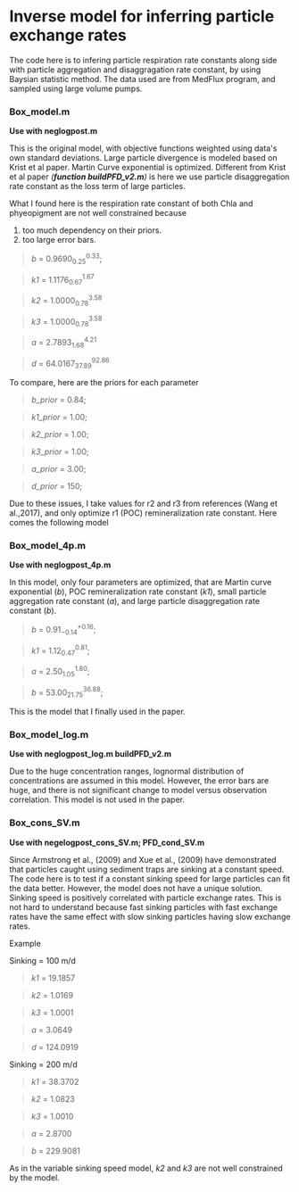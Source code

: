 #  Inverse model for inferring particle exchange rates

The code here is to infering particle respiration rate constants along side 
with particle aggregation and disaggragation rate constant, by using Baysian 
statistic method. The data used are from MedFlux program, and sampled using 
large volume pumps. 

### Box_model.m

**Use with neglogpost.m**

This is the original model, with objective functions weighted using 
data's own standard deviations. Large particle divergence is modeled
based on Krist et al paper. Martin Curve exponential is optimized.
Different from Krist et al paper *(**function buildPFD_v2.m**)* is 
here we use particle 
disaggregation rate constant as the loss term of large particles.

What I found here is the respiration rate constant of both Chla and
phyeopigment are not well constrained because
1) too much dependency on their priors.
2) too large error bars.

> *b*  = 0.9690$^{0.33}_{0.25}$;

> *k1* = 1.1176$^{1.67}_{0.67}$

> *k2* = 1.0000$^{3.58}_{0.78}$

> *k3* = 1.0000$^{3.58}_{0.78}$

> *a*  = 2.7893$^{4.21}_{1.68}$

> *d*  = 64.0167$^{92.86}_{37.89}$

To compare, here are the priors for each parameter 
> *b_prior*  = 0.84;

> *k1_prior* = 1.00;

> *k2_prior* = 1.00;

> *k3_prior* = 1.00;

> *a_prior*  = 3.00;

> *d_prior*  = 150;

Due to these issues, I take values for r2 and r3 from references
(Wang et al.,2017), and only optimize r1 (POC) remineralization
rate constant.
Here comes the following model

### Box_model_4p.m

**Use with neglogpost_4p.m**

In this model, only four parameters are optimized, that are 
Martin curve exponential (*b*), POC remineralization rate constant
(*k1*), small particle aggregation rate constant (*a*), and large 
particle disaggregation rate constant (*b*).

>*b*  = 0.91$^{+0.16}_{-0.14}$; 

>*k1* = 1.12$^{0.81}_{0.47}$; 

>*a*  = 2.50$^{1.80}_{1.05}$; 

>*b*  = 53.00$^{36.88}_{21.75}$; 

This is the model that I finally used in the paper.


### Box_model_log.m

**Use with neglogpost_log.m buildPFD_v2.m**

Due to the huge concentration ranges, lognormal distribution of concentrations are
assumed in this model. However, the error bars are huge, and there is not significant 
change to model versus observation correlation. This model is not used in the paper. 


### Box_cons_SV.m 

**Use with negelogpost_cons_SV.m; PFD_cond_SV.m**

Since Armstrong et al., (2009) and Xue et al., (2009) have demonstrated that particles 
caught using sediment traps are sinking at a constant speed. The code here is to test 
if a constant sinking speed for large particles can fit the data better. However, the 
model does not have a unique solution. Sinking speed is positively correlated with particle
exchange rates. This is not hard to understand because fast sinking particles with 
fast exchange rates have the same effect with slow sinking particles having slow
exchange rates.

Example

Sinking = 100 m/d

> *k1* = 19.1857

> *k2* = 1.0169

> *k3* = 1.0001

> *a*  = 3.0649

> *d*  = 124.0919

Sinking = 200 m/d

> *k1*  = 38.3702

> *k2*  = 1.0823

> *k3*  = 1.0010

> *a*   = 2.8700

> *b*   = 229.9081

As in the variable sinking speed model, *k2* and *k3* are not well constrained by the model.


